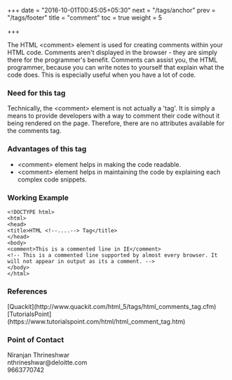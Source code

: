+++
date = "2016-10-01T00:45:05+05:30"
next = "/tags/anchor"
prev = "/tags/footer"
title = "comment"
toc = true
weight = 5

+++

The HTML <span class='tag-span'>&lt;comment&gt;</span> element is used for creating comments within your HTML code. Comments aren't displayed in the browser - they are simply there for the programmer's benefit. Comments can assist you, the HTML programmer, because you can write notes to yourself that explain what the code does. This is especially useful when you have a lot of code.

<h3>Need for this tag</h3>
Technically, the <span class='tag-span'>&lt;comment&gt;</span> element is not actually a 'tag'. It is simply a means to provide developers with a way to comment their code without it being rendered on the page. Therefore, there are no attributes available for the comments tag.

<h3>Advantages of this tag</h3>
<ul>
  <li><span class='tag-span'>&lt;comment&gt;</span> element helps in making the code readable.</li>
  <li><span class='tag-span'>&lt;comment&gt;</span> element helps in maintaining the code by explaining each complex code snippets.</li>
</ul>

<h3>Working Example</h3>

    <!DOCTYPE html>
    <html>
    <head>
    <title>HTML <!--....--> Tag</title>
    </head>
    <body>
    <comment>This is a commented line in IE</comment>
    <!-- This is a commented line supported by almost every browser. It will not appear in output as its a comment. -->
    </body>
    </html>

<h3>References</h3>
[Quackit](http://www.quackit.com/html_5/tags/html_comments_tag.cfm)
<br>
[TutorialsPoint](https://www.tutorialspoint.com/html/html_comment_tag.htm)

<h3>Point of Contact</h3>
Niranjan Thrineshwar <br>
nthrineshwar@deloitte.com <br>
9663770742
